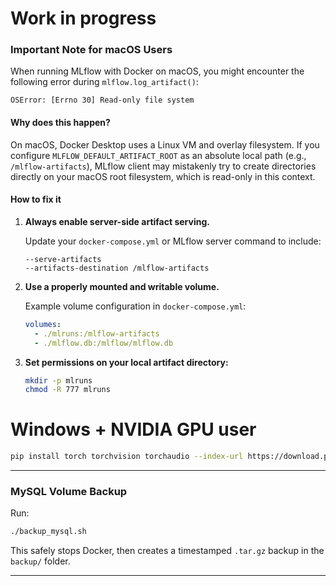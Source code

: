 # Work in progress
### Important Note for macOS Users

When running MLflow with Docker on macOS, you might encounter the following error during `mlflow.log_artifact()`:

```
OSError: [Errno 30] Read-only file system
```

#### Why does this happen?

On macOS, Docker Desktop uses a Linux VM and overlay filesystem. If you configure `MLFLOW_DEFAULT_ARTIFACT_ROOT` as an absolute local path (e.g., `/mlflow-artifacts`), MLflow client may mistakenly try to create directories directly on your macOS root filesystem, which is read-only in this context.

#### How to fix it 

1. **Always enable server-side artifact serving.**

   Update your `docker-compose.yml` or MLflow server command to include:

   ```
   --serve-artifacts
   --artifacts-destination /mlflow-artifacts
   ```

2. **Use a properly mounted and writable volume.**

   Example volume configuration in `docker-compose.yml`:

   ```yaml
   volumes:
     - ./mlruns:/mlflow-artifacts
     - ./mlflow.db:/mlflow/mlflow.db
   ```

3. **Set permissions on your local artifact directory:**

   ```bash
   mkdir -p mlruns
   chmod -R 777 mlruns
   ```

# Windows + NVIDIA GPU user

   ```bash
pip install torch torchvision torchaudio --index-url https://download.pytorch.org/whl/cu121
   ```

---

### MySQL Volume Backup

Run:

```bash
./backup_mysql.sh
```

This safely stops Docker, then creates a timestamped `.tar.gz` backup in the `backup/` folder.

---
